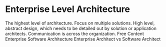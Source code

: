 # Enterprise Level Architecture

The highest level of architecture. Focus on multiple solutions. High level, abstract design, which needs to be detailed out by solution or application architects. Communication is across the organization.
<ResourceGroupTitle>Free Content</ResourceGroupTitle>
<BadgeLink colorScheme='yellow' badgeText='Read' href='https://medium.com/@hsienwei/enterprise-software-architecture-957288829daa'>Enterprise Software Architecture</BadgeLink>
<BadgeLink colorScheme='yellow' badgeText='Read' href='https://www.linkedin.com/pulse/enterprise-architect-vs-software-who-you-luigi-saggese/'>Enterprise Architect vs Software Architect</BadgeLink>
